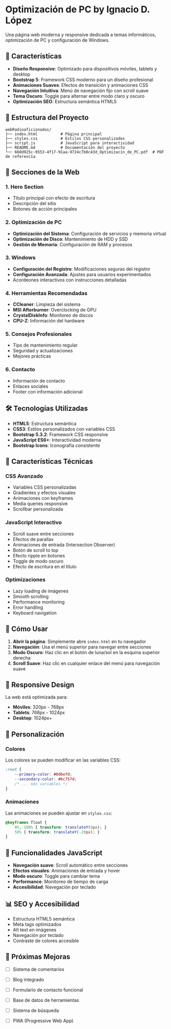 # Optimización de PC by Ignacio D. López

Una página web moderna y responsive dedicada a temas informáticos, optimización de PC y configuración de Windows.

## 🚀 Características

- **Diseño Responsive**: Optimizado para dispositivos móviles, tablets y desktop
- **Bootstrap 5**: Framework CSS moderno para un diseño profesional
- **Animaciones Suaves**: Efectos de transición y animaciones CSS
- **Navegación Intuitiva**: Menú de navegación fijo con scroll suave
- **Tema Oscuro**: Toggle para alternar entre modo claro y oscuro
- **Optimización SEO**: Estructura semántica HTML5

## 📁 Estructura del Proyecto

```
webRadioaficionados/
├── index.html          # Página principal
├── styles.css          # Estilos CSS personalizados
├── script.js           # JavaScript para interactividad
├── README.md           # Documentación del proyecto
└── 660d925c-9553-4f17-91aa-9724c7b0c43d_Optimizacin_de_PC.pdf  # PDF de referencia
```

## 🎨 Secciones de la Web

### 1. **Hero Section**
- Título principal con efecto de escritura
- Descripción del sitio
- Botones de acción principales

### 2. **Optimización de PC**
- **Optimización del Sistema**: Configuración de servicios y memoria virtual
- **Optimización de Disco**: Mantenimiento de HDD y SSD
- **Gestión de Memoria**: Configuración de RAM y procesos

### 3. **Windows**
- **Configuración del Registro**: Modificaciones seguras del registro
- **Configuración Avanzada**: Ajustes para usuarios experimentados
- Acordeones interactivos con instrucciones detalladas

### 4. **Herramientas Recomendadas**
- **CCleaner**: Limpieza del sistema
- **MSI Afterburner**: Overclocking de GPU
- **CrystalDiskInfo**: Monitoreo de discos
- **CPU-Z**: Información del hardware

### 5. **Consejos Profesionales**
- Tips de mantenimiento regular
- Seguridad y actualizaciones
- Mejores prácticas

### 6. **Contacto**
- Información de contacto
- Enlaces sociales
- Footer con información adicional

## 🛠️ Tecnologías Utilizadas

- **HTML5**: Estructura semántica
- **CSS3**: Estilos personalizados con variables CSS
- **Bootstrap 5.3.2**: Framework CSS responsive
- **JavaScript ES6+**: Interactividad moderna
- **Bootstrap Icons**: Iconografía consistente

## 🎯 Características Técnicas

### CSS Avanzado
- Variables CSS personalizadas
- Gradientes y efectos visuales
- Animaciones con keyframes
- Media queries responsive
- Scrollbar personalizada

### JavaScript Interactivo
- Scroll suave entre secciones
- Efectos de parallax
- Animaciones de entrada (Intersection Observer)
- Botón de scroll to top
- Efecto ripple en botones
- Toggle de modo oscuro
- Efecto de escritura en el título

### Optimizaciones
- Lazy loading de imágenes
- Smooth scrolling
- Performance monitoring
- Error handling
- Keyboard navigation

## 🚀 Cómo Usar

1. **Abrir la página**: Simplemente abre `index.html` en tu navegador
2. **Navegación**: Usa el menú superior para navegar entre secciones
3. **Modo Oscuro**: Haz clic en el botón de luna/sol en la esquina superior derecha
4. **Scroll Suave**: Haz clic en cualquier enlace del menú para navegación suave

## 📱 Responsive Design

La web está optimizada para:
- **Móviles**: 320px - 768px
- **Tablets**: 768px - 1024px
- **Desktop**: 1024px+

## 🎨 Personalización

### Colores
Los colores se pueden modificar en las variables CSS:
```css
:root {
    --primary-color: #0d6efd;
    --secondary-color: #6c757d;
    /* ... más variables */
}
```

### Animaciones
Las animaciones se pueden ajustar en `styles.css`:
```css
@keyframes float {
    0%, 100% { transform: translateY(0px); }
    50% { transform: translateY(-20px); }
}
```

## 🔧 Funcionalidades JavaScript

- **Navegación suave**: Scroll automático entre secciones
- **Efectos visuales**: Animaciones de entrada y hover
- **Modo oscuro**: Toggle para cambiar tema
- **Performance**: Monitoreo de tiempo de carga
- **Accesibilidad**: Navegación por teclado

## 📊 SEO y Accesibilidad

- Estructura HTML5 semántica
- Meta tags optimizados
- Alt text en imágenes
- Navegación por teclado
- Contraste de colores accesible

## 🚀 Próximas Mejoras

- [ ] Sistema de comentarios
- [ ] Blog integrado
- [ ] Formulario de contacto funcional
- [ ] Base de datos de herramientas
- [ ] Sistema de búsqueda
- [ ] PWA (Progressive Web App)

